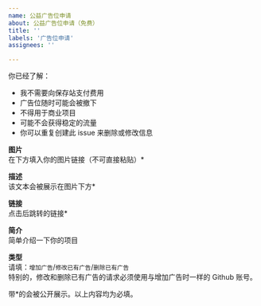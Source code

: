 ```yaml
---
name: 公益广告位申请
about: 公益广告位申请（免费）
title: ''
labels: '广告位申请'
assignees: ''

---
```


你已经了解：
- 我不需要向保存站支付费用
- 广告位随时可能会被撤下
- 不得用于商业项目
- 可能不会获得稳定的流量
- 你可以重复创建此 issue 来删除或修改信息


**图片**  
在下方填入你的图片链接（不可直接粘贴）*

**描述**  
该文本会被展示在图片下方*

**链接**  
点击后跳转的链接*

**简介**  
简单介绍一下你的项目

**类型**  
请填：`增加广告`/`修改已有广告`/`删除已有广告`  
特别的，修改和删除已有广告的请求必须使用与增加广告时一样的 Github 账号。

带*的会被公开展示。以上内容均为必填。
